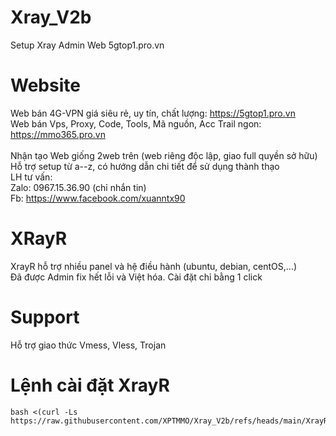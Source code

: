 # Xray_V2b
Setup Xray Admin Web 5gtop1.pro.vn
<br>
# Website
Web bán 4G-VPN giá siêu rẻ, uy tín, chất lượng: https://5gtop1.pro.vn<br>
Web bán Vps, Proxy, Code, Tools, Mã nguồn, Acc Trail ngon: https://mmo365.pro.vn <br><br>
Nhận tạo Web giống 2web trên (web riêng độc lập, giao full quyền sở hữu) <br>
Hỗ trợ setup từ a--z, có hướng dẫn chi tiết để sử dụng thành thạo<br>
LH tư vấn:<br>
Zalo: 0967.15.36.90 (chỉ nhắn tin) <br>
Fb: https://www.facebook.com/xuanntx90 <br>
# XRayR
XrayR hỗ trợ nhiều panel và hệ điều hành (ubuntu, debian, centOS,...)
<br>
Đã được Admin fix hết lỗi và Việt hóa. Cài đặt chỉ bằng 1 click
# Support
Hỗ trợ giao thức Vmess, Vless, Trojan

# Lệnh cài đặt XrayR

```
bash <(curl -Ls https://raw.githubusercontent.com/XPTMMO/Xray_V2b/refs/heads/main/XrayR.sh)
```

